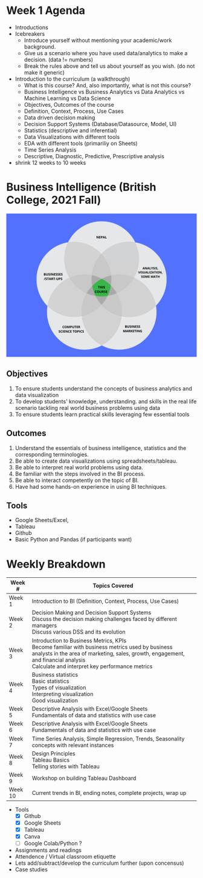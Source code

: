 # Week 1 Agenda

- Introductions
- Icebreakers
  - Introduce yourself without mentioning your academic/work background.
  - Give us a scenario where you have used data/analytics to make a decision. (data != numbers)
  - Break the rules above and tell us about yourself as you wish. (do not make it generic) 
- Introduction to the curriculum (a walkthrough)
  - What is this course? And, also importantly, what is not this course?
  - Business Intelligence vs Business Analytics vs Data Analytics vs Machine Learning vs Data Science
  - Objectives, Outcomes of the course
  - Definition, Context, Process, Use Cases 
  - Data driven decision making 
  - Decision Support Systems (Database/Datasource, Model, UI)
  - Statistics (descriptive and inferential)
  - Data Visualizations with different tools
  - EDA with different tools (primariliy on Sheets)
  - Time Series Analysis
  - Descriptive, Diagnostic, Predictive, Prescriptive analysis
- shrink 12 weeks to 10 weeks

# Business Intelligence (British College, 2021 Fall)

![](../venn.png)

## Objectives
1. To ensure students understand the concepts of business analytics and data visualization
2. To develop students' knowledge, understanding. and skills in the real life scenario tackling real world business problems using data
3. To ensure students learn practical skills leveraging few essential tools
	
	
## Outcomes
1. Understand the essentials of business intelligence, statistics and the corresponding terminologies.
2. Be able to create data visualizations using spreadsheets/tableau.
3. Be able to interpret real world problems using data.
4. Be familiar with the steps involved in the BI process.
5. Be able to interact competently on the topic of BI.
6. Have had some hands-on experience in using BI techniques.

## Tools
- Google Sheets/Excel, 
- Tableau 
- Github
- Basic Python and Pandas (if participants want)

# Weekly Breakdown

| Week #  | Topics Covered                                                                                                                                                                                                                           |
| ------- | ---------------------------------------------------------------------------------------------------------------------------------------------------------------------------------------------------------------------------------------- |
| Week 1  | Introduction to BI (Definition, Context, Process, Use Cases)                                                                                                                                                                             |
| Week 2  | Decision Making and Decision Support Systems<br>Discuss the decision making challenges faced by different managers<br>Discuss various DSS and its evolution                                                                              |
| Week 3  | Introduction to Business Metrics, KPIs<br>Become familiar with business metrics used by business analysts in the area of marketing, sales, growth, engagement, and financial analysis<br>Calculate and interpret key performance metrics |
| Week 4  | Business statistics<br>Basic statistics<br>Types of visualization<br>Interpreting visualization<br>Good visualization                                                                                                                    |
| Week 5  | Descriptive Analysis with Excel/Google Sheets<br>Fundamentals of data and statistics with use case                                                                                                                                       |
| Week 6  | Descriptive Analysis with Excel/Google Sheets<br>Fundamentals of data and statistics with use case                                                                                                                                       |
| Week 7  | Time Series Analysis, Simple Regression, Trends, Seasonality concepts with relevant instances                                                                                                                                            |
| Week 8  | Design Principles<br>Tableau Basics<br>Telling stories with Tableau                                                                                                                                                                      |
| Week 9  | Workshop on building Tableau Dashboard                                                                                                                                                                                                   |
| Week 10 | Current trends in BI, ending notes, complete projects, wrap up                                                                                                                                                                           |

- Tools
  - [x] Github
  - [x] Google Sheets
  - [x] Tableau
  - [x] Canva 
  - [ ] Google Colab/Python ?
- Assignments and readings
- Attendence / Virtual classroom etiquette
- Lets add/subtract/develop the curriculum further (upon concensus)  
- Case studies
